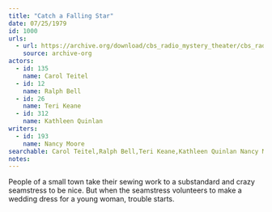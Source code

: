 ```yaml
---
title: "Catch a Falling Star"
date: 07/25/1979
id: 1000
urls: 
  - url: https://archive.org/download/cbs_radio_mystery_theater/cbs_radio_mystery_theater-0951-1000.zip/cbs_radio_mystery_theater-0951-1000%2Fcbsrmt_1000_catch_a_falling_star.mp3
    source: archive-org
actors:  
  - id: 135
    name: Carol Teitel  
  - id: 12
    name: Ralph Bell  
  - id: 26
    name: Teri Keane  
  - id: 312
    name: Kathleen Quinlan
writers:  
  - id: 193
    name: Nancy Moore
searchable: Carol Teitel,Ralph Bell,Teri Keane,Kathleen Quinlan Nancy Moore
notes:  
---
```

People of a small town take their sewing work to a substandard and crazy seamstress to be nice. But when the seamstress volunteers to make a wedding dress for a young woman, trouble starts.